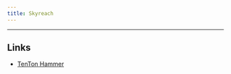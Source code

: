 ```yaml
---
title: Skyreach
---
```


----

## Links
* [TenTon Hammer](http://www.tentonhammer.com/guides/world-warcraft/warlords-draenor-skyreach-guide)
